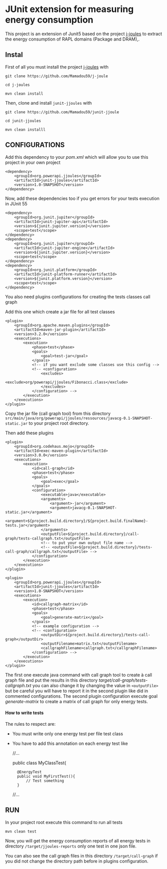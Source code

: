# JUnit extension for measuring energy consumption

This project is an extension of Junit5 based on the project  [j-joules](https://github.com/Mamadou59/j-joules) to extract the energy consumption of RAPL domains (Package and DRAM),.

## Instal

First of all you must install the project [j-joules](https://github.com/Mamadou59/j-joules) with

	git clone https://github.com/Mamadou59/j-joule
	
	cd j-joules
	
	mvn clean install
	
Then, clone and install `junit-jjoules` with

	git clone https://github.com/Mamadou59/junit-jjoule
	
	cd junit-jjoules
	
	mvn clean installl

## CONFIGURATIONS

Add this dependency to your *pom.xml* which will allow you to use this project in your own project

	<dependency>
		<groupId>org.powerapi.jjoules</groupId>
		<artifactId>junit-jjoules</artifactId>
		<version>1.0-SNAPSHOT</version>
    </dependency>

Now, add these dependencies too if you get errors for your tests execution in JUnit 55

	<dependency>
		<groupId>org.junit.jupiter</groupId>
		<artifactId>junit-jupiter-api</artifactId>
		<version>${junit.jupiter.version}</version>
		<scope>test</scope>
	</dependency>
	<dependency>
		<groupId>org.junit.jupiter</groupId>
		<artifactId>junit-jupiter-engine</artifactId>
		<version>${junit.jupiter.version}</version>
		<scope>test</scope>
	</dependency>
	<dependency>
		<groupId>org.junit.platform</groupId>
		<artifactId>junit-platform-runner</artifactId>
		<version>${junit.platform.version}</version>
		<scope>test</scope>
	</dependency>

You also need plugins configurations for creating the tests classes call graph 

Add this one which create a jar file for all test classes

	<plugin>
		<groupId>org.apache.maven.plugins</groupId>
		<artifactId>maven-jar-plugin</artifactId>
		<version>3.2.0</version>
		<executions>
			<execution>
				<phase>test</phase>
				<goals>
					<goal>test-jar</goal>
				</goals>
				<!-- if you want exclude some classes use this config -->
				<!-- <configuration> 
					<excludes> 
						<exclude>org/powerapi/jjoules/Fibonacci.class</exclude> 
					</excludes> 
				</configuration> -->
			</execution>
		</executions>
	</plugin>
	
Copy the jar file (call graph tool) from this directory `src/main/java/org/powerapi/jjoules/ressources/javacg-0.1-SNAPSHOT-static.jar` to your project root directory.

Then add these plugins

	<plugin>
		<groupId>org.codehaus.mojo</groupId>
		<artifactId>exec-maven-plugin</artifactId>
		<version>3.0.0</version>
		<executions>
			<execution>
				<id>call-graph</id>
				<phase>test</phase>
				<goals>
					<goal>exec</goal>
				</goals>
				<configuration>
					<executable>java</executable>
					<arguments>
						<argument>-jar</argument>
						<argument>javacg-0.1-SNAPSHOT-static.jar</argument>
						<argument>${project.build.directory}/${project.build.finalName}-tests.jar</argument>
					</arguments>
					<outputFile>${project.build.directory}/call-graph/tests-callgraph.txt</outputFile>
					<!-- to put your own output file name -->
					<!-- <outputFile>${project.build.directory}/tests-call-graph/callgraph.txt</outputFile> -->
				</configuration>
			</execution>
		</executions>
	</plugin>
	
	<plugin>
		<groupId>org.powerapi.jjoules</groupId>
		<artifactId>junit-jjoules</artifactId>
		<version>1.0-SNAPSHOT</version>
		<executions>
			<execution>
				<id>callgraph-matrix</id>
				<phase>test</phase>
				<goals>
					<goal>generate-matrix</goal>
				</goals>
				<!-- example configuration -->
				<!-- <configuration> 
					<outputDir>${project.build.directory}/tests-call-graph</outputDir> 
					<outputFilename>matrix.txt</outputFilename> 
					<callgraphFilename>callgraph.txt</callgraphFilename> 
				</configuration> -->
			</execution>
		</executions>
	</plugin>
	
The first one execute java command with call graph tool to create à call graph file and put the results in this directory *target/call-graph/tests-callgraph.txt* you can also change it by changing the value in `<outputFile>` but be careful you will have to report it in the second plugin like did in commented configurations. The second plugin configuration execute goal *generate-matrix* to create a matrix of call graph for only energy tests. 

#### How to write tests 

The rules to respect are:

- You must write only one energy test per file test class
- You have to add this annotation on each energy test like 

	//...
	
	public class MyClassTest{
		
		@EnergyTest
		public void MyFirstTest(){
			// Test something
		}
		
	//...

## RUN

In your project root execute this command to run all tests
	
	mvn clean test

Now, you will get the energy consumption reports of all energy tests in directory `/target/jjoules-reports` only one test in one json file.

You can also see the call graph files in this directory `/target/call-graph` if you did not change the directory path before in plugins configuration.
